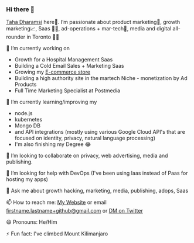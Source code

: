 ### Hi there 👋

<a href="https://www.tahadharamsi.com">Taha Dharamsi</a> here👋. I’m passionate about product marketing🔄, growth marketing📈, Saas 👩‍💻, ad-operations + mar-tech📲, media and digital all-rounder in Toronto 👩‍💻

🔭 I’m currently working on 
<ul>
  <li> Growth for a Hospital Management Saas </li>
  <li> Building a Cold Email Sales + Marketing Saas </li>
  <li> Growing my <a href="https://www.mubzmakes.com"> E-commerce store </a> </li>
  <li> Building a high authority site in the martech Niche - monetization by Ad Products</li>
  <li> Full Time Marketing Specialist at Postmedia </li>
</ul>  
  
🌱 I’m currently learning/improving my 
<ul>
  <li> node.js </li>
   <li>  kubernetes </li>
     <li> Mongo DB </li>
     <li> and API integrations  (mostly using various Google Cloud API's that are focused on identity, privacy, natural language processing) </li>
  <li> I'm also finishing my Degree 😂 </li>
</ul> 

👯 I’m looking to collaborate on privacy, web advertising, media and publishing. 

🤔 I’m looking for help with DevOps (I've been using Iaas instead of Paas for hosting my apps)

💬 Ask me about growth hacking, marketing, media, publishing, adops, Saas

📫 How to reach me: <a href="https://www.tahadharamsi.com">My Website</a> or email firstname.lastname+github@gmail.com or <a href="https://www.twitter.com/tahanzania">DM on  Twitter</a>   

😄 Pronouns: He/Him

⚡ Fun fact: I've climbed Mount Kilimanjaro
